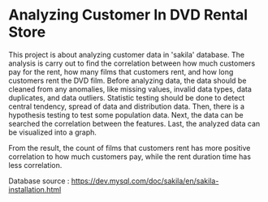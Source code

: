 # Analyzing Customer In DVD Rental Store

This project is about analyzing customer data in 'sakila' database. 
The analysis is carry out to find the correlation between how much customers pay for the rent, how many films that customers rent, and how long customers rent the DVD film.
Before analyzing data, the data should be cleaned from any anomalies, like missing values, invalid data types, data duplicates, and data outliers. Statistic testing should be done to detect central tendency, spread of data and distribution data. Then, there is a hypothesis testing to test some population data. Next, the data can be searched the correlation between the features. Last, the analyzed data can be visualized into a graph.

From the result, the count of films that customers rent has more positive correlation to how much customers pay, while the rent duration time has less correlation. 

Database source : https://dev.mysql.com/doc/sakila/en/sakila-installation.html
